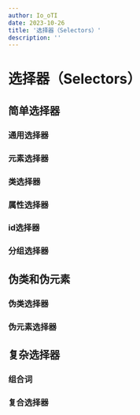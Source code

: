 ```yaml
---
author: Io_oTI
date: 2023-10-26
title: '选择器（Selectors）'
description: ''
---
```


# 选择器（Selectors）

## 简单选择器

### 通用选择器

### 元素选择器

### 类选择器

### 属性选择器

### id选择器

### 分组选择器

## 伪类和伪元素

### 伪类选择器

### 伪元素选择器

## 复杂选择器

### 组合词

### 复合选择器
